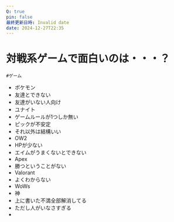 ```yaml
---
Q: true
pin: false
最終更新日時: Invalid date
date: 2024-12-27T22:35
---
```

# 対戦系ゲームで面白いのは・・・？

`#ゲーム`

- ポケモン  
- 友達とできない  
- 友達がいない人向け  
- ユナイト  
- ゲームルールが1つしか無い  
- ピックが不安定  
- それ以外は結構いい  
- OW2  
- HPが少ない  
- エイムがうまくないとできない  
- Apex  
- 勝つということがない  
- Valorant  
- よくわからない  
- WoWs  
- 神  
- 上に書いた不満全部解消してる  
- ただし人がいなさすぎる  
-
